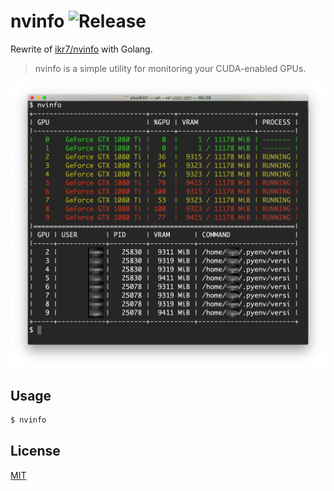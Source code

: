 # nvinfo ![Release](https://github.com/shunk031/nvinfo-go/workflows/Release/badge.svg)

Rewrite of [ikr7/nvinfo](https://github.com/ikr7/nvinfo) with Golang.

> nvinfo is a simple utility for monitoring your CUDA-enabled GPUs.

![](https://github.com/shunk031/nvinfo-go/raw/master/.github/screenshot.png)

## Usage

```sh
$ nvinfo
```

## License

[MIT](https://github.com/shunk031/nvinfo-go/blob/master/LICENSE)
